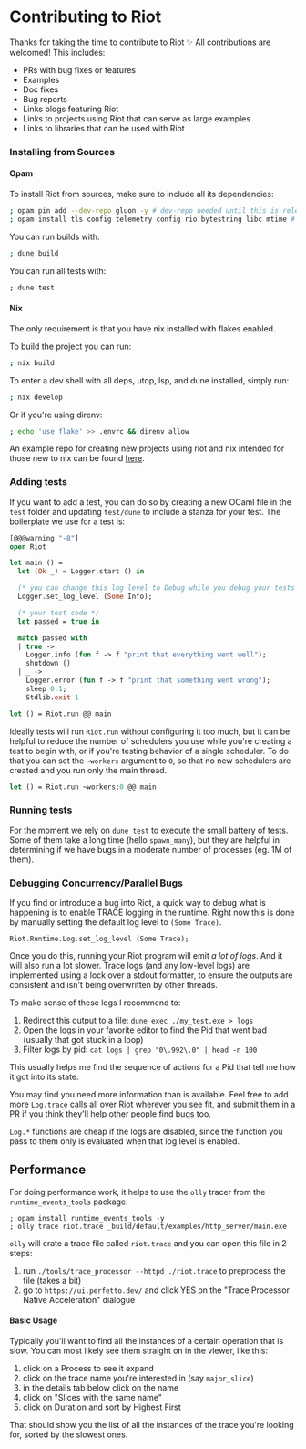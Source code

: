 # Contributing to Riot

Thanks for taking the time to contribute to Riot ✨ All contributions are
welcomed! This includes:

- PRs with bug fixes or features
- Examples
- Doc fixes
- Bug reports
- Links blogs featuring Riot
- Links to projects using Riot that can serve as large examples
- Links to libraries that can be used with Riot

### Installing from Sources

#### Opam

To install Riot from sources, make sure to include all its dependencies:

```sh
; opam pin add --dev-repo gluon -y # dev-repo needed until this is released https://github.com/riot-ml/gluon/pull/2
; opam install tls config telemetry config rio bytestring libc mtime # dependencies needed to run `dune build`
```

You can run builds with:

```sh
; dune build
```

You can run all tests with:

```sh
; dune test
```

#### Nix

The only requirement is that you have nix installed with flakes enabled.

To build the project you can run:

```sh
; nix build
```

To enter a dev shell with all deps, utop, lsp, and dune installed, simply run:

```sh
; nix develop
```

Or if you're using direnv:

```sh
; echo 'use flake' >> .envrc && direnv allow
```

An example repo for creating new projects using riot and nix intended for those new to nix can be found [here](https://github.com/metame/nix_riot_example).

### Adding tests

If you want to add a test, you can do so by creating a new OCaml file in the
`test` folder and updating `test/dune` to include a stanza for your test. The
boilerplate we use for a test is:

```ocaml
[@@@warning "-8"]
open Riot

let main () =
  let (Ok _) = Logger.start () in

  (* you can change this log level to Debug while you debug your tests *)
  Logger.set_log_level (Some Info);

  (* your test code *)
  let passed = true in

  match passed with
  | true ->
    Logger.info (fun f -> f "print that everything went well");
    shutdown ()
  | _ ->
    Logger.error (fun f -> f "print that something went wrong");
    sleep 0.1;
    Stdlib.exit 1

let () = Riot.run @@ main
```

Ideally tests will run `Riot.run` without configuring it too much, but it can
be helpful to reduce the number of schedulers you use while you're creating a
test to begin with, or if you're testing behavior of a single scheduler. To do
that you can set the `~workers` argument to `0`, so that no new schedulers are
created and you run only the main thread.

```ocaml
let () = Riot.run ~workers:0 @@ main
```

### Running tests

For the moment we rely on `dune test` to execute the small battery of tests.
Some of them take a long time (hello `spawn_many`), but they are helpful in
determining if we have bugs in a moderate number of processes (eg. 1M of them).

### Debugging Concurrency/Parallel Bugs

If you find or introduce a bug into Riot, a quick way to debug what is
happening is to enable TRACE logging in the runtime. Right now this is done
by manually setting the default log level to `(Some Trace)`.

```
Riot.Runtime.Log.set_log_level (Some Trace);
```

Once you do this, running your Riot program will emit _a lot of logs_. And it
will also run a lot slower. Trace logs (and any low-level logs) are implemented
using a lock over a stdout formatter, to ensure the outputs are consistent and
isn't being overwritten by other threads.

To make sense of these logs I recommend to:

1. Redirect this output to a file: `dune exec ./my_test.exe > logs`
2. Open the logs in your favorite editor to find the Pid that went bad (usually
   that got stuck in a loop)
3. Filter logs by pid: `cat logs | grep "0\.992\.0" | head -n 100`

This usually helps me find the sequence of actions for a Pid that tell me how
it got into its state.

You may find you need more information than is available. Feel free to add more
`Log.trace` calls all over Riot wherever you see fit, and submit them in a PR
if you think they'll help other people find bugs too.

`Log.*` functions are cheap if the logs are disabled, since the function you
pass to them only is evaluated when that log level is enabled.

## Performance

For doing performance work, it helps to use the `olly` tracer from the
`runtime_events_tools` package.

```
; opam install runtime_events_tools -y
; olly trace riot.trace _build/default/examples/http_server/main.exe
```

`olly` will crate a trace file called `riot.trace` and you can open this file
in 2 steps:

1. run `./tools/trace_processor --httpd ./riot.trace` to preprocess the file
   (takes a bit)
2. go to `https://ui.perfetto.dev/` and click YES on the "Trace Processor
   Native Acceleration" dialogue

#### Basic Usage

Typically you'll want to find all the instances of a certain
operation that is slow. You can most likely see them straight
on in the viewer, like this:

1. click on a Process to see it expand
2. click on the trace name you're interested in (say `major_slice`)
3. in the details tab below click on the name
4. click on "Slices with the same name"
5. click on Duration and sort by Highest First

That should show you the list of all the instances of the
trace you're looking for, sorted by the slowest ones.
